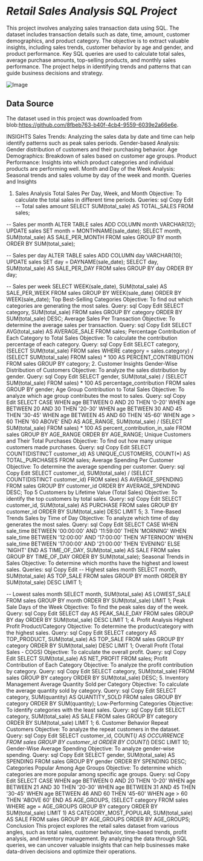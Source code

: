 # **_Retail Sales Analysis SQL Project_**

This project involves analyzing sales transaction data using SQL. 
The dataset includes transaction details such as date, time, amount, customer demographics, and product category. The objective is to extract valuable insights, including sales trends, customer behavior by age and gender, and product performance. Key SQL queries are used to calculate total sales, average purchase amounts, top-selling products, and monthly sales performance. The project helps in identifying trends and patterns that can guide business decisions and strategy.

![Image](https://github.com/user-attachments/assets/76a326cf-9bec-43d6-95b8-fdb3e608a0bf)

## Data Source
The dataset used in this project was downloaded from blob:https://github.com/8fbeb763-b40f-4cb4-9559-6039e2a66e6e.

INSIGHTS
Sales Trends: Analyzing the sales data by date and time can help identify patterns such as peak sales periods.
Gender-based Analysis: Gender distribution of customers and their purchasing behavior.
Age Demographics: Breakdown of sales based on customer age groups.
Product Performance: Insights into which product categories and individual products are performing well.
Month and Day of the Week Analysis: Seasonal trends and sales volume by day of the week and month.
Queries and Insights
1. Sales Analysis
Total Sales Per Day, Week, and Month
Objective: To calculate the total sales in different time periods.
Queries:
sql
Copy
Edit
-- Total sales amount
SELECT SUM(total_sale) AS TOTAL_SALES FROM sales;

-- Sales per month
ALTER TABLE sales ADD COLUMN month VARCHAR(12);
UPDATE sales SET month = MONTHNAME(sale_date);
SELECT month, SUM(total_sale) AS SALE_PER_MONTH FROM sales GROUP BY month ORDER BY SUM(total_sale);

-- Sales per day
ALTER TABLE sales ADD COLUMN day VARCHAR(10);
UPDATE sales SET day = DAYNAME(sale_date);
SELECT day, SUM(total_sale) AS SALE_PER_DAY FROM sales GROUP BY day ORDER BY day;

-- Sales per week
SELECT WEEK(sale_date), SUM(total_sale) AS SALE_PER_WEEK FROM sales GROUP BY WEEK(sale_date) ORDER BY WEEK(sale_date);
Top Best-Selling Categories
Objective: To find out which categories are generating the most sales.
Query:
sql
Copy
Edit
SELECT category, SUM(total_sale) FROM sales GROUP BY category ORDER BY SUM(total_sale) DESC;
Average Sales Per Transaction
Objective: To determine the average sales per transaction.
Query:
sql
Copy
Edit
SELECT AVG(total_sale) AS AVERAGE_SALE FROM sales;
Percentage Contribution of Each Category to Total Sales
Objective: To calculate the contribution percentage of each category.
Query:
sql
Copy
Edit
SELECT category, (SELECT SUM(total_sale) FROM sales WHERE category = sales.category) / (SELECT SUM(total_sale) FROM sales) * 100 AS PERCENT_CONTRIBUTION FROM sales GROUP BY category;
2. Customer Insights
Gender-Wise Distribution of Customers
Objective: To analyze the sales distribution by gender.
Query:
sql
Copy
Edit
SELECT gender, SUM(total_sale) / (SELECT SUM(total_sale) FROM sales) * 100 AS percentage_contribution FROM sales GROUP BY gender;
Age Group Contribution to Total Sales
Objective: To analyze which age group contributes the most to sales.
Query:
sql
Copy
Edit
SELECT CASE
  WHEN age BETWEEN 0 AND 20 THEN '0-20'
  WHEN age BETWEEN 20 AND 30 THEN '20-30'
  WHEN age BETWEEN 30 AND 45 THEN '30-45'
  WHEN age BETWEEN 45 AND 60 THEN '45-60'
  WHEN age > 60 THEN '60 ABOVE'
END AS AGE_RANGE, SUM(total_sale) / (SELECT SUM(total_sale) FROM sales) * 100 AS percent_contribution_in_sale FROM sales GROUP BY AGE_RANGE ORDER BY AGE_RANGE;
Unique Customers and Their Total Purchases
Objective: To find out how many unique customers made purchases.
Query:
sql
Copy
Edit
SELECT COUNT(DISTINCT customer_id) AS UNIQUE_CUSTOMERS, COUNT(*) AS TOTAL_PURCHASES FROM sales;
Average Spending Per Customer
Objective: To determine the average spending per customer.
Query:
sql
Copy
Edit
SELECT customer_id, SUM(total_sale) / (SELECT COUNT(DISTINCT customer_id) FROM sales) AS AVERAGE_SPENDING FROM sales GROUP BY customer_id ORDER BY AVERAGE_SPENDING DESC;
Top 5 Customers by Lifetime Value (Total Sales)
Objective: To identify the top customers by total sales.
Query:
sql
Copy
Edit
SELECT customer_id, SUM(total_sale) AS PURCHASE FROM sales GROUP BY customer_id ORDER BY SUM(total_sale) DESC LIMIT 5;
3. Time-Based Trends
Sales by Time of Day
Objective: To analyze which time of day generates the most sales.
Query:
sql
Copy
Edit
SELECT CASE
  WHEN sale_time BETWEEN '00:00:00' AND '11:59:00' THEN 'MORNING'
  WHEN sale_time BETWEEN '12:00:00' AND '17:00:00' THEN 'AFTERNOON'
  WHEN sale_time BETWEEN '17:00:00' AND '21:00:00' THEN 'EVENING'
  ELSE 'NIGHT'
END AS TIME_OF_DAY, SUM(total_sale) AS SALE FROM sales GROUP BY TIME_OF_DAY ORDER BY SUM(total_sale);
Seasonal Trends in Sales
Objective: To determine which months have the highest and lowest sales.
Queries:
sql
Copy
Edit
-- Highest sales month
SELECT month, SUM(total_sale) AS TOP_SALE FROM sales GROUP BY month ORDER BY SUM(total_sale) DESC LIMIT 1;

-- Lowest sales month
SELECT month, SUM(total_sale) AS LOWEST_SALE FROM sales GROUP BY month ORDER BY SUM(total_sale) LIMIT 1;
Peak Sale Days of the Week
Objective: To find the peak sales day of the week.
Query:
sql
Copy
Edit
SELECT day AS PEAK_SALE_DAY FROM sales GROUP BY day ORDER BY SUM(total_sale) DESC LIMIT 1;
4. Profit Analysis
Highest Profit Product/Category
Objective: To determine the product/category with the highest sales.
Query:
sql
Copy
Edit
SELECT category AS TOP_PRODUCT, SUM(total_sale) AS TOP_SALE FROM sales GROUP BY category ORDER BY SUM(total_sale) DESC LIMIT 1;
Overall Profit (Total Sales - COGS)
Objective: To calculate the overall profit.
Query:
sql
Copy
Edit
SELECT SUM(total_sale) AS NET_PROFIT FROM sales;
Profit Contribution of Each Category
Objective: To analyze the profit contribution by category.
Query:
sql
Copy
Edit
SELECT category, SUM(total_sale) FROM sales GROUP BY category ORDER BY SUM(total_sale) DESC;
5. Inventory Management
Average Quantity Sold per Category
Objective: To calculate the average quantity sold by category.
Query:
sql
Copy
Edit
SELECT category, SUM(quantity) AS QUANTITY_SOLD FROM sales GROUP BY category ORDER BY SUM(quantity);
Low-Performing Categories
Objective: To identify categories with the least sales.
Query:
sql
Copy
Edit
SELECT category, SUM(total_sale) AS SALE FROM sales GROUP BY category ORDER BY SUM(total_sale) LIMIT 1;
6. Customer Behavior
Repeat Customers
Objective: To analyze the repeat customers in the dataset.
Query:
sql
Copy
Edit
SELECT customer_id, COUNT(*) AS OCCURRENCE FROM sales GROUP BY customer_id ORDER BY COUNT(*) DESC LIMIT 10;
Gender-Wise Average Spending
Objective: To analyze gender-wise spending.
Query:
sql
Copy
Edit
SELECT gender, SUM(total_sale) AS SPENDING FROM sales GROUP BY gender ORDER BY SPENDING DESC;
Categories Popular Among Age Groups
Objective: To determine which categories are more popular among specific age groups.
Query:
sql
Copy
Edit
SELECT CASE
  WHEN age BETWEEN 0 AND 20 THEN '0-20'
  WHEN age BETWEEN 21 AND 30 THEN '20-30'
  WHEN age BETWEEN 31 AND 45 THEN '30-45'
  WHEN age BETWEEN 46 AND 60 THEN '45-60'
  WHEN age > 60 THEN 'ABOVE 60'
END AS AGE_GROUPS, (SELECT category FROM sales WHERE age = AGE_GROUPS GROUP BY category ORDER BY SUM(total_sale) LIMIT 1) AS CATEGORY_MOST_POPULAR, SUM(total_sale) AS SALE FROM sales GROUP BY AGE_GROUPS ORDER BY AGE_GROUPS;
Conclusion
This project explores the retail sales dataset from various angles, such as total sales, customer behavior, time-based trends, profit analysis, and inventory management. By analyzing the data through SQL queries, we can uncover valuable insights that can help businesses make data-driven decisions and optimize their operations.
